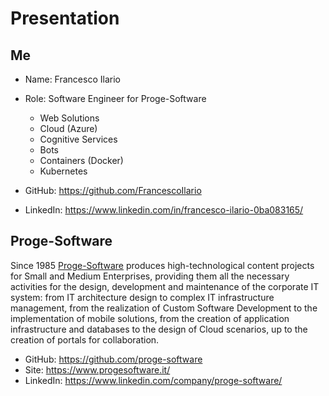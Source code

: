 # Presentation

## Me

- Name: Francesco Ilario
- Role: Software Engineer for Proge-Software
    - Web Solutions
    - Cloud (Azure)
    - Cognitive Services
    - Bots
    - Containers (Docker)
    - Kubernetes

- GitHub: https://github.com/FrancescoIlario
- LinkedIn: https://www.linkedin.com/in/francesco-ilario-0ba083165/

## Proge-Software

Since 1985 [Proge-Software](https://www.progesoftware.it/) produces high-technological content projects for Small and Medium Enterprises, providing them all the necessary activities for the design, development and maintenance of the corporate IT system: from IT architecture design to complex IT infrastructure management, from the realization of Custom Software Development to the implementation of mobile solutions, from the creation of application infrastructure and databases to the design of Cloud scenarios, up to the creation of portals for collaboration.

- GitHub: https://github.com/proge-software
- Site: https://www.progesoftware.it/
- LinkedIn: https://www.linkedin.com/company/proge-software/

